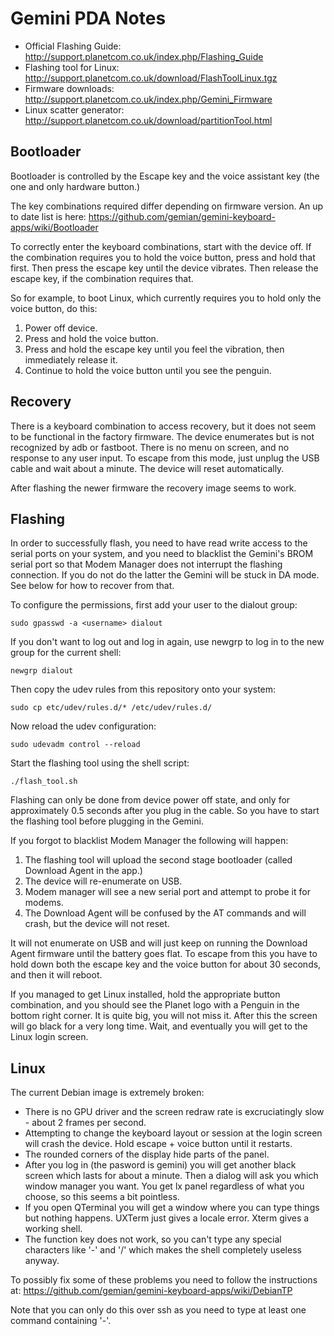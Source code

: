 # Gemini PDA Notes

* Official Flashing Guide: http://support.planetcom.co.uk/index.php/Flashing_Guide
* Flashing tool for Linux: http://support.planetcom.co.uk/download/FlashToolLinux.tgz
* Firmware downloads: http://support.planetcom.co.uk/index.php/Gemini_Firmware
* Linux scatter generator: http://support.planetcom.co.uk/download/partitionTool.html

## Bootloader

Bootloader is controlled by the Escape key and the voice assistant key (the one and only hardware button.)

The key combinations required differ depending on firmware version. An up to date list is here: https://github.com/gemian/gemini-keyboard-apps/wiki/Bootloader

To correctly enter the keyboard combinations, start with the device off. If the combination requires you to hold the voice button, press and hold that first. Then press the escape key until the device vibrates. Then release the escape key, if the combination requires that.

So for example, to boot Linux, which currently requires you to hold only the voice button, do this:

1. Power off device.
2. Press and hold the voice button.
3. Press and hold the escape key until you feel the vibration, then immediately release it.
4. Continue to hold the voice button until you see the penguin.

## Recovery

There is a keyboard combination to access recovery, but it does not seem to be functional in the factory firmware. The device enumerates but is not recognized by adb or fastboot. There is no menu on screen, and no response to any user input. To escape from this mode, just unplug the USB cable and wait about a minute. The device will reset automatically.

After flashing the newer firmware the recovery image seems to work.

## Flashing

In order to successfully flash, you need to have read write access to the serial ports on your system, and you need to blacklist the Gemini's BROM serial port so that Modem Manager does not interrupt the flashing connection. If you do not do the latter the Gemini will be stuck in DA mode. See below for how to recover from that.

To configure the permissions, first add your user to the dialout group:

    sudo gpasswd -a <username> dialout

If you don't want to log out and log in again, use newgrp to log in to the new group for the current shell:

    newgrp dialout

Then copy the udev rules from this repository onto your system:

    sudo cp etc/udev/rules.d/* /etc/udev/rules.d/

Now reload the udev configuration:

    sudo udevadm control --reload

Start the flashing tool using the shell script:

    ./flash_tool.sh

Flashing can only be done from device power off state, and only for approximately 0.5 seconds after you plug in the cable. So you have to start the flashing tool before plugging in the Gemini.

If you forgot to blacklist Modem Manager the following will happen:

1. The flashing tool will upload the second stage bootloader (called Download Agent in the app.)
2. The device will re-enumerate on USB.
3. Modem manager will see a new serial port and attempt to probe it for modems.
4. The Download Agent will be confused by the AT commands and will crash, but the device will not reset.

It will not enumerate on USB and will just keep on running the Download Agent firmware until the battery goes flat. To escape from this you have to hold down both the escape key and the voice button for about 30 seconds, and then it will reboot.

If you managed to get Linux installed, hold the appropriate button combination, and you should see the Planet logo with a Penguin in the bottom right corner. It is quite big, you will not miss it. After this the screen will go black for a very long time. Wait, and eventually you will get to the Linux login screen.

## Linux

The current Debian image is extremely broken:

* There is no GPU driver and the screen redraw rate is excruciatingly slow - about 2 frames per second.
* Attempting to change the keyboard layout or session at the login screen will crash the device. Hold escape + voice button until it restarts.
* The rounded corners of the display hide parts of the panel.
* After you log in (the pasword is gemini) you will get another black screen which lasts for about a minute. Then a dialog will ask you which window manager you want. You get lx panel regardless of what you choose, so this seems a bit pointless.
* If you open QTerminal you will get a window where you can type things but nothing happens. UXTerm just gives a locale error. Xterm gives a working shell.
* The function key does not work, so you can't type any special characters like '-' and '/' which makes the shell completely useless anyway.

To possibly fix some of these problems you need to follow the instructions at: https://github.com/gemian/gemini-keyboard-apps/wiki/DebianTP

Note that you can only do this over ssh as you need to type at least one command containing '-'.



